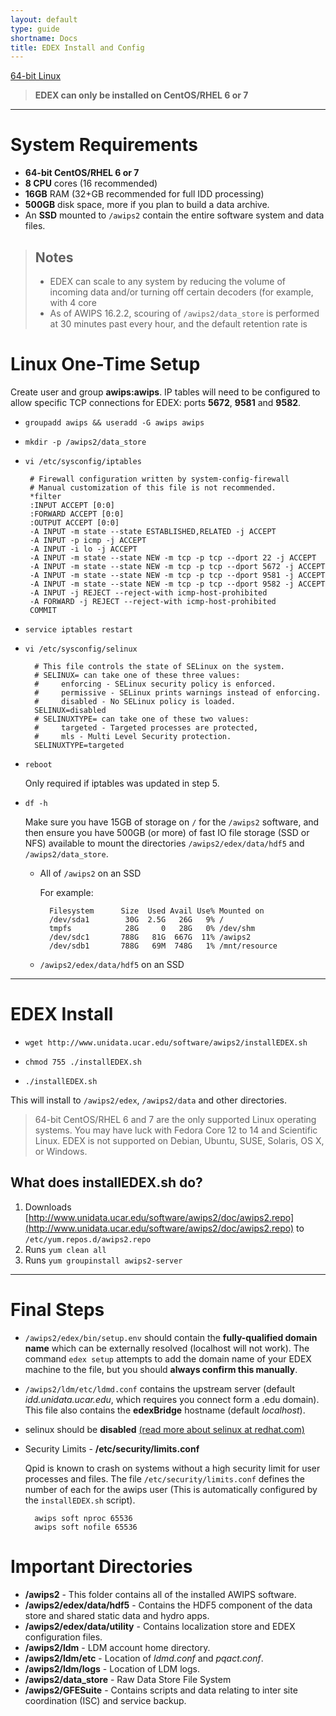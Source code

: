 ```yaml
---
layout: default
type: guide
shortname: Docs
title: EDEX Install and Config 
---
```


[<paper-button raised role="button" tabindex="0"><core-icon icon="file-download" aria-label="file-download" role="img"></core-icon>64-bit Linux</paper-button>](http://www.unidata.ucar.edu/software/awips2/installEDEX.sh)

> **EDEX can only be installed on CentOS/RHEL 6 or 7**

---

# System Requirements

* **64-bit CentOS/RHEL 6 or 7**
* **8 CPU** cores (16 recommended) 
* **16GB** RAM (32+GB recommended for full IDD processing)
* **500GB** disk space, more if you plan to build a data archive.
* An **SSD** mounted to `/awips2` contain the entire software system and data files.
 
>## Notes
> * EDEX can scale to any system by reducing the volume of incoming data and/or turning off certain decoders (for example, with 4 core
> * As of AWIPS 16.2.2, scouring of `/awips2/data_store` is performed at 30 minutes past every hour, and the default retention rate is


# Linux One-Time Setup 

Create user and group **awips:awips**.  IP tables will need to be configured to allow specific TCP connections for EDEX: ports **5672**, **9581** and **9582**.
 
- `groupadd awips && useradd -G awips awips`

-  `mkdir -p /awips2/data_store`

-  `vi /etc/sysconfig/iptables`

        # Firewall configuration written by system-config-firewall
        # Manual customization of this file is not recommended.
        *filter
        :INPUT ACCEPT [0:0]
        :FORWARD ACCEPT [0:0]
        :OUTPUT ACCEPT [0:0]
        -A INPUT -m state --state ESTABLISHED,RELATED -j ACCEPT
        -A INPUT -p icmp -j ACCEPT
        -A INPUT -i lo -j ACCEPT
        -A INPUT -m state --state NEW -m tcp -p tcp --dport 22 -j ACCEPT
        -A INPUT -m state --state NEW -m tcp -p tcp --dport 5672 -j ACCEPT
        -A INPUT -m state --state NEW -m tcp -p tcp --dport 9581 -j ACCEPT
        -A INPUT -m state --state NEW -m tcp -p tcp --dport 9582 -j ACCEPT
        -A INPUT -j REJECT --reject-with icmp-host-prohibited
        -A FORWARD -j REJECT --reject-with icmp-host-prohibited
        COMMIT

- `service iptables restart`

- `vi /etc/sysconfig/selinux`
        
        # This file controls the state of SELinux on the system.
        # SELINUX= can take one of these three values:
        #     enforcing - SELinux security policy is enforced.
        #     permissive - SELinux prints warnings instead of enforcing.
        #     disabled - No SELinux policy is loaded.
        SELINUX=disabled
        # SELINUXTYPE= can take one of these two values:
        #     targeted - Targeted processes are protected,
        #     mls - Multi Level Security protection.
        SELINUXTYPE=targeted

- `reboot`

    Only required if iptables was updated in step 5.

- `df -h`
    
    Make sure you have 15GB of storage on `/` for the `/awips2` software, and then ensure you have 500GB (or more) of fast IO file storage (SSD or NFS) available to mount the directories `/awips2/edex/data/hdf5` and `/awips2/data_store`.
    
    - All of `/awips2` on an SSD
        
        For example:
        
            Filesystem      Size  Used Avail Use% Mounted on
            /dev/sda1        30G  2.5G   26G   9% /
            tmpfs            28G     0   28G   0% /dev/shm
            /dev/sdc1       788G   81G  667G  11% /awips2
            /dev/sdb1       788G   69M  748G   1% /mnt/resource
            
    - `/awips2/edex/data/hdf5` on an SSD
    
---

# EDEX Install

- `wget http://www.unidata.ucar.edu/software/awips2/installEDEX.sh`

- `chmod 755 ./installEDEX.sh`

- `./installEDEX.sh`

This will install to `/awips2/edex`, `/awips2/data` and other directories.

> 64-bit CentOS/RHEL 6 and 7 are the only supported Linux operating systems. You may have luck with Fedora Core 12 to 14 and Scientific Linux. EDEX is not supported on Debian, Ubuntu, SUSE, Solaris, OS X, or Windows.

## What does installEDEX.sh do?

1. Downloads [http://www.unidata.ucar.edu/software/awips2/doc/awips2.repo](http://www.unidata.ucar.edu/software/awips2/doc/awips2.repo) to `/etc/yum.repos.d/awips2.repo`
2. Runs `yum clean all`
3. Runs `yum groupinstall awips2-server`

---

# Final Steps

- `/awips2/edex/bin/setup.env` should contain the **fully-qualified domain name** which can be externally resolved (localhost will not work). The command `edex setup` attempts to add the domain name of your EDEX machine to the file, but you should **always confirm this manually**.

- `/awips2/ldm/etc/ldmd.conf` contains the upstream server (default *idd.unidata.ucar.edu*, which requires you connect form a .edu domain). This file also contains the **edexBridge** hostname (default *localhost*).

- selinux should be **disabled** [(read more about selinux at redhat.com)](https://access.redhat.com/documentation/en-US/Red_Hat_Enterprise_Linux/6/html/Security-Enhanced_Linux/sect-Security-Enhanced_Linux-Enabling_and_Disabling_SELinux-Disabling_SELinux.html)
    
- Security Limits - **/etc/security/limits.conf**
 
    Qpid is known to crash on systems without a high security limit for user processes and files. The file `/etc/security/limits.conf` defines the number of each for the awips user (This is automatically configured by the `installEDEX.sh` script).
    
        awips soft nproc 65536
        awips soft nofile 65536
    
# Important Directories

* **/awips2** - This folder contains all of the installed AWIPS software. 
* **/awips2/edex/data/hdf5** - Contains the HDF5 component of the data store and shared static data and hydro apps. 
* **/awips2/edex/data/utility** - Contains localization store and EDEX configuration files. 
* **/awips2/ldm** - LDM account home directory.
* **/awips2/ldm/etc** - Location of *ldmd.conf* and *pqact.conf*.
* **/awips2/ldm/logs** - Location of LDM logs.
* **/awips2/data_store** - Raw Data Store File System
* **/awips2/GFESuite** - Contains scripts and data relating to inter site coordination (ISC) and service backup.    
